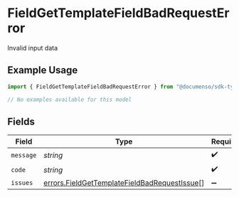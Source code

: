 # FieldGetTemplateFieldBadRequestError

Invalid input data

## Example Usage

```typescript
import { FieldGetTemplateFieldBadRequestError } from "@documenso/sdk-typescript/models/errors";

// No examples available for this model
```

## Fields

| Field                                                                                                        | Type                                                                                                         | Required                                                                                                     | Description                                                                                                  |
| ------------------------------------------------------------------------------------------------------------ | ------------------------------------------------------------------------------------------------------------ | ------------------------------------------------------------------------------------------------------------ | ------------------------------------------------------------------------------------------------------------ |
| `message`                                                                                                    | *string*                                                                                                     | :heavy_check_mark:                                                                                           | N/A                                                                                                          |
| `code`                                                                                                       | *string*                                                                                                     | :heavy_check_mark:                                                                                           | N/A                                                                                                          |
| `issues`                                                                                                     | [errors.FieldGetTemplateFieldBadRequestIssue](../../models/errors/fieldgettemplatefieldbadrequestissue.md)[] | :heavy_minus_sign:                                                                                           | N/A                                                                                                          |
